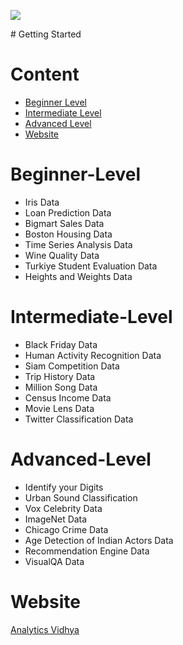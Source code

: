 <p float="center">
<img src=https://github.com/pku-H2R/DataScienceProjects/blob/master/Picture/datascienceproject.png />
</p>
# Getting Started

# Content
* [Beginner Level](#Beginner-Level)
* [Intermediate Level](#Intermediate-Level)
* [Advanced Level](#Advanced-Level)
* [Website](#Website)

# Beginner-Level
  * Iris Data
  * Loan Prediction Data
  * Bigmart Sales Data
  * Boston Housing Data
  * Time Series Analysis Data
  * Wine Quality Data
  * Turkiye Student Evaluation Data
  * Heights and Weights Data

# Intermediate-Level
* Black Friday Data
* Human Activity Recognition Data
* Siam Competition Data
* Trip History Data
* Million Song Data
* Census Income Data
* Movie Lens Data
* Twitter Classification Data

# Advanced-Level
* Identify your Digits
* Urban Sound Classification
* Vox Celebrity Data
* ImageNet Data
* Chicago Crime Data
* Age Detection of Indian Actors Data
* Recommendation Engine Data
* VisualQA Data

# Website
[Analytics Vidhya](https://www.analyticsvidhya.com/blog/2018/05/24-ultimate-data-science-projects-to-boost-your-knowledge-and-skills/)
